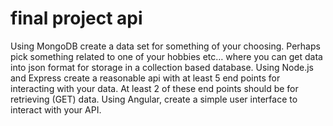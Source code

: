 # final project api
Using MongoDB create a data set for something of your choosing.
Perhaps pick something related to one of your hobbies etc… where you can get data into json format for storage in a collection based database.
Using Node.js and Express create a reasonable api with at least 5 end points for interacting with your data.  At least 2 of these end points should be for retrieving (GET) data.
Using Angular, create a simple user interface to interact with your API.

 
